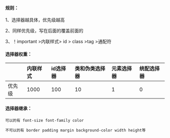 #### 规则：

1、选择器越具体，优先级越高

2、同样优先级，写在后面的覆盖前面的

3、！important &gt;内联样式&gt; id &gt; class &gt;tag &gt;通配符



#### 选择器权重：

|  | 内联样式 | id选择器 | 类和伪类选择器 | 元素选择器 | 统配选择器 |
| :--- | :--- | :--- | :--- | :--- | :--- |
| 优先级 | 1000 | 100 | 10 | 1 | 0 |



#### 选择器继承：

```
可以的有 font-size font-family color  
```

```
不可以的有 border padding margin background-color width height等
```





